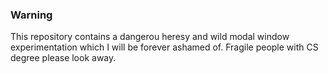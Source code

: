 ### Warning
This repository contains a dangerou heresy and wild modal window experimentation which I will be forever ashamed of.
Fragile people with CS degree please look away.
